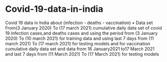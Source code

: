 # Covid-19-data-in-india
Covid 19 data in India about (infection - deaths - vaccination) 
•	Data set  From(3 January 2020)  To  (17 march 2021)  cumulative daily data set of covid 19 infection cases,and deaths cases 
 and using the period from (3 January 2020)  To  (10 march 2021)  for training data
and using last 7 days from (11 march 2021)  To  (17 march 2021)  for testing models
and for vaccination cumulative daily data set and data from 16 January2021 to17 March 2021 and last 7 days from (11 March 2021)  To  (17 March 2021)  for testing models 
